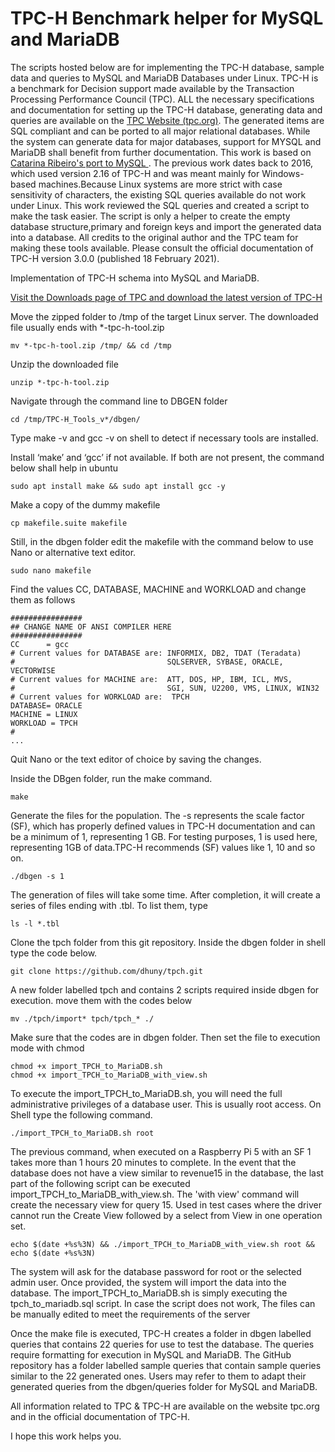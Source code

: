 # TPC-H Benchmark helper for MySQL and MariaDB


The scripts hosted below are for implementing the TPC-H database, sample data and queries to MySQL and MariaDB Databases under Linux.
TPC-H is a benchmark for Decision support made available by the Transaction Processing Performance Council (TPC). 
ALL the necessary specifications and documentation for setting up the TPC-H database, generating data and queries are available on the [TPC Website (tpc.org)](http://tpc.org/tpc_documents_current_versions/current_specifications5.asp).
The generated items are SQL compliant and can be ported to all major relational databases. While the system can generate data for major databases, support for MYSQL and MariaDB shall benefit from further documentation.
This work is based on [
Catarina Ribeiro's port to MySQL ](https://github.com/catarinaribeir0/queries-tpch-dbgen-mysql). The previous work dates back to 2016, which used version 2.16 of TPC-H and was meant mainly for Windows-based machines.Because Linux systems are more strict with case sensitivity of characters, the existing SQL queries available do not work under Linux.
This work reviewed the SQL queries and created a script to make the task easier. The script is only a helper to create the empty database structure,primary and foreign keys and import the generated data into a database.  All credits to the original author and the TPC team for making these tools available. Please consult the official documentation of TPC-H version 3.0.0 (published 18 February 2021).


Implementation of TPC-H schema into MySQL and MariaDB. 

[Visit the Downloads page of TPC and download the latest version of TPC-H](http://tpc.org/tpc_documents_current_versions/current_specifications5.asp)  

Move the zipped folder to /tmp of the target Linux server. The downloaded file usually ends with *-tpc-h-tool.zip
```
mv *-tpc-h-tool.zip /tmp/ && cd /tmp
``` 
Unzip the downloaded file

```
unzip *-tpc-h-tool.zip
``` 

Navigate through the command line to DBGEN folder  
```
cd /tmp/TPC-H_Tools_v*/dbgen/
```  

Type make -v and gcc -v on shell to detect if necessary tools are installed.

Install ‘make’ and ‘gcc’ if not available. If both are not present, the command below shall help in ubuntu
```
sudo apt install make && sudo apt install gcc -y
```  

Make a copy of the dummy makefile  
```
cp makefile.suite makefile
```  

Still, in the dbgen folder edit the makefile with the command below to use Nano or alternative text editor.
```
sudo nano makefile
```  
 
Find the values CC, DATABASE, MACHINE and WORKLOAD and change them as follows
```
################
## CHANGE NAME OF ANSI COMPILER HERE
################
CC      = gcc
# Current values for DATABASE are: INFORMIX, DB2, TDAT (Teradata)
#                                  SQLSERVER, SYBASE, ORACLE, VECTORWISE
# Current values for MACHINE are:  ATT, DOS, HP, IBM, ICL, MVS, 
#                                  SGI, SUN, U2200, VMS, LINUX, WIN32 
# Current values for WORKLOAD are:  TPCH
DATABASE= ORACLE
MACHINE = LINUX
WORKLOAD = TPCH
#
...
```  

Quit Nano or the text editor of choice by saving the changes.


Inside the DBgen folder, run the make command.  
```
make
```  

Generate the files for the population. The -s represents the scale factor (SF), which has properly defined values in TPC-H documentation and can be a minimum of 1, representing 1 GB. For testing purposes, 1 is used here, representing 1GB of data.TPC-H recommends (SF) values like 1, 10 and so on.   
```
./dbgen -s 1
```  

The generation of files will take some time. After completion, it will create a series of files ending with .tbl. To list them, type
```
ls -l *.tbl
``` 

Clone the tpch folder from this git repository. Inside the dbgen folder in shell type the code below.
```
git clone https://github.com/dhuny/tpch.git
``` 
 
A new folder labelled tpch and contains 2 scripts required inside dbgen for execution. move them with the codes below 
```
mv ./tpch/import* tpch/tpch_* ./
``` 
Make sure that the codes are in dbgen folder. Then set the file to execution mode with chmod
```
chmod +x import_TPCH_to_MariaDB.sh
chmod +x import_TPCH_to_MariaDB_with_view.sh
``` 

To execute the import_TPCH_to_MariaDB.sh, you will need the full administrative privileges of a database user. This is usually root access. On Shell type the following command.
```
./import_TPCH_to_MariaDB.sh root 
```
The previous command, when executed on a Raspberry Pi 5 with an SF 1 takes more than 1 hours 20 minutes to complete. In the event that the database does not have a view similar to revenue15 in the database, the last part of the following script can be executed import_TPCH_to_MariaDB_with_view.sh. The 'with view' command will create the necessary view for query 15. Used in test cases where the driver cannot run the Create View followed by a select from View in one operation set.
```
echo $(date +%s%3N) && ./import_TPCH_to_MariaDB_with_view.sh root && echo $(date +%s%3N)
```
The system will ask for the database password for root or the selected admin user. Once provided, the system will import the data into the database.
The import_TPCH_to_MariaDB.sh  is simply executing the tpch_to_mariadb.sql script. In case the script does not work, The files can be manually edited to meet the requirements of the server 

Once the make file is executed, TPC-H creates a folder in dbgen labelled queries that contains 22 queries for use to test the database. The queries require formatting for execution in MySQL and MariaDB.
The GitHub repository has a folder labelled sample queries that contain sample queries similar to the 22 generated ones. Users may refer to them to adapt their generated queries from the dbgen/queries folder for MySQL and MariaDB.


All information related to TPC & TPC-H are available on the website tpc.org and in the official documentation of TPC-H.

I hope this work helps you.
